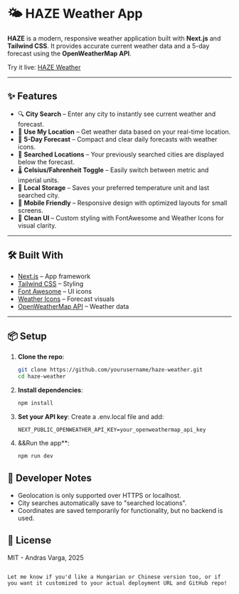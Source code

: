 # 🌤️ HAZE Weather App

**HAZE** is a modern, responsive weather application built with **Next.js** and **Tailwind CSS**. It provides accurate current weather data and a 5-day forecast using the **OpenWeatherMap API**.

Try it live: [HAZE Weather](haze-weather.vercel.app)

---

## ✨ Features

- 🔍 **City Search** – Enter any city to instantly see current weather and forecast.
- 📍 **Use My Location** – Get weather data based on your real-time location.
- 🧭 **5-Day Forecast** – Compact and clear daily forecasts with weather icons.
- 💙 **Searched Locations** – Your previously searched cities are displayed below the forecast.
- 🌡️ **Celsius/Fahrenheit Toggle** – Easily switch between metric and imperial units.
- 💾 **Local Storage** – Saves your preferred temperature unit and last searched city.
- 📱 **Mobile Friendly** – Responsive design with optimized layouts for small screens.
- 🎨 **Clean UI** – Custom styling with FontAwesome and Weather Icons for visual clarity.

---

## 🛠️ Built With

- [Next.js](https://nextjs.org/) – App framework
- [Tailwind CSS](https://tailwindcss.com/) – Styling
- [Font Awesome](https://fontawesome.com/) – UI icons
- [Weather Icons](https://erikflowers.github.io/weather-icons/) – Forecast visuals
- [OpenWeatherMap API](https://openweathermap.org/api) – Weather data

---

## 📦 Setup

1. **Clone the repo**:
   ```bash
   git clone https://github.com/yourusername/haze-weather.git
   cd haze-weather
2. **Install dependencies**:
    ```bash
    npm install
3. **Set your API key**:
    Create a .env.local file and add:
    ```env
    NEXT_PUBLIC_OPENWEATHER_API_KEY=your_openweathermap_api_key
4. &&Run the app**:
    ```bash
    npm run dev

## 🧠 Developer Notes

- Geolocation is only supported over HTTPS or localhost.
- City searches automatically save to "searched locations".
- Coordinates are saved temporarily for functionality, but no backend is used.

## 📄 License
MIT - Andras Varga, 2025
```vbnet

Let me know if you'd like a Hungarian or Chinese version too, or if you want it customized to your actual deployment URL and GitHub repo!

